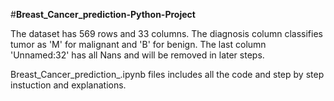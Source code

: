 #**Breast_Cancer_prediction-Python-Project**


The dataset has 569 rows and 33 columns. The diagnosis column classifies tumor as 'M' for malignant and 'B' for benign. The last column 'Unnamed:32' has all Nans and will be removed in later steps.

Breast_Cancer_prediction_.ipynb files includes all the code and step by step instuction and explanations.
